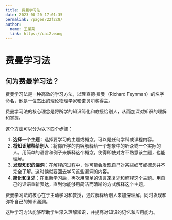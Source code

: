 ```yaml
---
title: 费曼学习法
date: 2023-08-20 17:01:35
permalink: /pages/22f2c8/
author: 
  name: 王菜菜
  link: https://cai2.wang
---
```

# 费曼学习法

## 何为费曼学习法？

费曼学习法是一种高效的学习方法，以理查德·费曼（Richard Feynman）的名字命名，他是一位杰出的理论物理学家和诺贝尔奖得主。

费曼学习法的核心理念是将所学的知识简化和教授给别人，从而加深对知识的理解和掌握。

这个方法可以分为以下四个步骤：

1. **选择一个主题**：选择要学习的主题或概念。可以是任何学科或课程内容。
2. **将知识解释给别人**：将你所学的内容解释给一个想象中的听众或一个实际的人。用简单的语言和例子来解释这个概念，使得即使对方不熟悉该主题，也能理解。
3. **发现知识的漏洞**：在解释的过程中，你可能会发现自己对某些细节或概念并不完全了解。这时候就要回去学习这些漏洞的内容。
4. **简化和复述**：在重新学习后，再次用简单的语言来复述和解释这个主题。用自己的话语重新表达，直到你能够用简洁而清晰的方式解释这个主题。

费曼学习法的核心在于主动学习和教授，通过解释给别人来加深理解，同时发现和弥补自己的知识漏洞。

这种学习方法能够帮助学生深入理解知识，并提高对知识的记忆和应用能力。